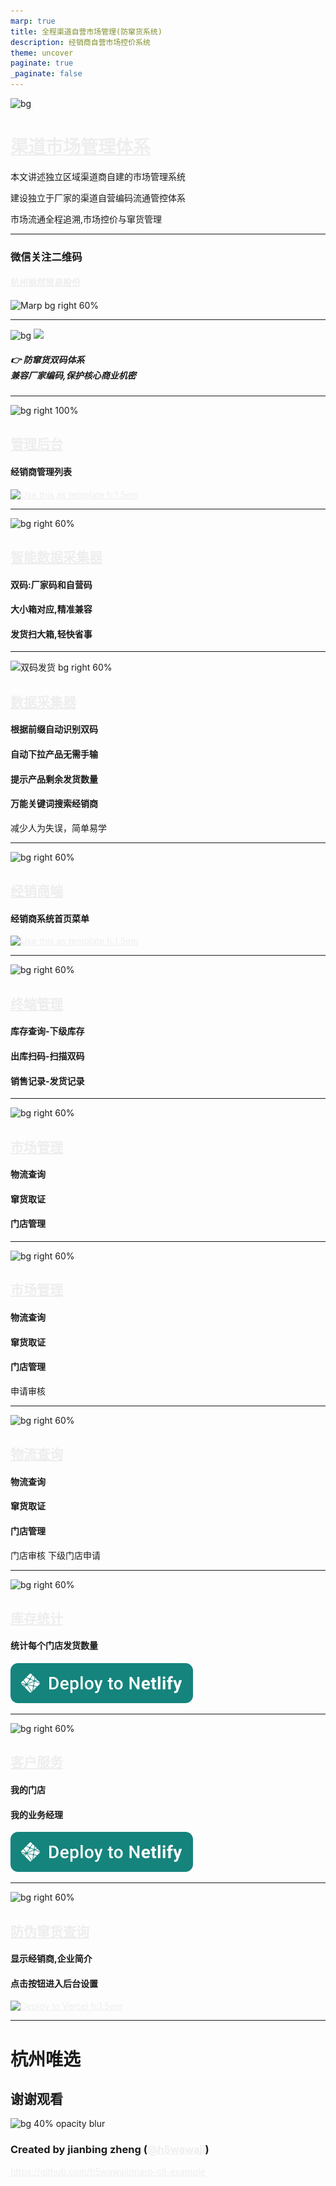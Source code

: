 ```yaml
---
marp: true
title: 全程渠道自营市场管理(防窜货系统)
description: 经销商自营市场控价系统
theme: uncover
paginate: true
_paginate: false
---
```


![bg](http://cslz.k58.com.cn/3cuc_admin/a/fl/cm0001/doc/gradient.jpg)

# <!--fit--> [渠道市场管理体系](https://marp-cli-example-six.vercel.app)

本文讲述独立区域渠道商自建的市场管理系统

建设独立于厂家的渠道自营编码流通管控体系

市场流通全程追溯,市场控价与窜货管理

<style scoped>a { color: #eee; }</style>

<!-- 窜货 控价. -->

---
### 微信关注二维码

#### [杭州枫然贸易股份](http://cslz.k58.com.cn/3cuc_admin/a/fl/cm0001/weixin_card_dct_p10/my_index.php)
 
![Marp bg right 60%](http://cslz.k58.com.cn/3cuc_admin/a/fl/cm0001/doc/gzh.jpg)

---

![bg](#123)
![](#fff)


##### <!--fit--> 👉 防窜货双码体系<br />兼容厂家编码,保护核心商业机密

---

![bg right 100%](http://cslz.k58.com.cn/3cuc_admin/a/fl/cm0001/doc/admin.png)

## **[管理后台](http://cslz.k58.com.cn/3cuc_admin/a/fl/cm0001/weixin_card_dct_p10/login.php)**

#### 经销商管理列表

[![Use this as template h:1.5em](https://img.shields.io/badge/-Use%20this%20as%20template-brightgreen?style=for-the-badge&logo=github)](http://cslz.k58.com.cn/3cuc_admin/a/fl/cm0001/weixin_card_dct_p10/cv_admin_dlslist.php?cmd=reset)

---

![bg right 60%](http://qn.h5wawaji.com/2051deb3d587547a289448f3796f2bde8d5504033e8f17763da2308990cff844.png)

## **[智能数据采集器](http://cslz.k58.com.cn/3cuc_admin/a/fl/cm0001/jxs2/menu.php)**

#### 双码:厂家码和自营码
#### 大小箱对应,精准兼容
#### 发货扫大箱,轻快省事


 
---

![双码发货 bg right 60%](http://qn.h5wawaji.com/531e6e4406e74353b21693c2f7f5b1c4c9d6973a1ae35038e0ee9d61dada4ea9.png)  

## **[数据采集器](http://cslz.k58.com.cn/3cuc_admin/a/fl/cm0001/jxs2/menu.php)**

#### 根据前缀自动识别双码
#### 自动下拉产品无需手输
#### 提示产品剩余发货数量
#### 万能关键词搜索经销商
减少人为失误，简单易学

---

![bg right 60%](http://cslz.k58.com.cn/3cuc_admin/a/fl/cm0001/doc/jxs.png)

## **[经销商端](http://cslz.k58.com.cn/3cuc_admin/a/fl/cm0001/jxs2/menu.php)**

#### 经销商系统首页菜单

[![Use this as template h:1.5em](https://img.shields.io/badge/-Use%20this%20as%20template-brightgreen?style=for-the-badge&logo=github)](https://github.com/h5wawaji/marp-cli-example/generate)

---
![bg right 60%](http://cslz.k58.com.cn/3cuc_admin/a/fl/cm0001/doc/jxs.png)

## **[终端管理](https://github.com/pages)**

#### 库存查询-下级库存
#### 出库扫码-扫描双码
#### 销售记录-发货记录


---

![bg right 60%](http://cslz.k58.com.cn/3cuc_admin/a/fl/cm0001/doc/wlcx.png)

## **[市场管理](http://cslz.k58.com.cn/3cuc_admin/a/fl/cm0001/jxs2/wuliu.php)**

#### **物流查询**
#### 窜货取证
#### 门店管理
 

---

![bg right 60%](http://qn.h5wawaji.com/112bbe0a7c674b9ee798753c575ebbb53a15495ba60062a89dd7e0813ff9bb41.png)

## **[市场管理](cslz.k58.com.cn/3cuc_admin/a/fl/cm0001/jxs2/jubao.php)**


#### 物流查询
#### **窜货取证**
#### 门店管理

申请审核 


---

 

![bg right 60%](http://cslz.k58.com.cn/3cuc_admin/a/fl/cm0001/doc/jxs-yewu.png)

## **[物流查询](http://cslz.k58.com.cn/3cuc_admin/a/fl/cm0001/jxs2/wuliu.php)**

#### 物流查询
#### 窜货取证
#### **门店管理**
门店审核 下级门店申请
 
---

![bg right 60%](http://cslz.k58.com.cn/3cuc_admin/a/fl/cm0001/doc/tongji.png)

## **[库存统计](https://www.netlify.com/)**

#### 统计每个门店发货数量


[![Deploy to Netlify h:1.5em](./assets/netlify-deploy-button.svg)](http://cslz.k58.com.cn/3cuc_admin/a/fl/cm0001/jxs2/tongji_fahuo.php)

 
---

![bg right 60%](http://cslz.k58.com.cn/3cuc_admin/a/fl/cm0001/doc/mendian.png)

## **[客户服务](https://www.netlify.com/)**

#### 我的门店
#### 我的业务经理

[![Deploy to Netlify h:1.5em](./assets/netlify-deploy-button.svg)](http://cslz.k58.com.cn/3cuc_admin/a/fl/cm0001/jxs2/xiaji_list.php)

---

![bg right 60%](http://cslz.k58.com.cn/3cuc_admin/a/fl/cm0001/doc/fwcx.png)

## **[防伪窜货查询](http://cslz.k58.com.cn/3cuc_admin/a/fl/m315/index.php?main=109002113625)**

#### 显示经销商,企业简介
#### 点击按钮进入后台设置

[![Deploy to Vercel h:1.5em](https://vercel.com/button)](http://cslz.k58.com.cn/3cuc_admin/a/fl/cm0001/weixin_card_dct_p10/fwcx_tpl_zledit.php?id=1)

---

#   **杭州唯选**
 谢谢观看
---

![bg 40% opacity blur](http://cslz.k58.com.cn/3cuc_admin/a/fl/cm0001/doc/logo.png)

### Created by jianbing zheng  ([@h5wawaji](https://github.com/h5wawaji))

 https://github.com/h5wawaji/marp-cli-example
